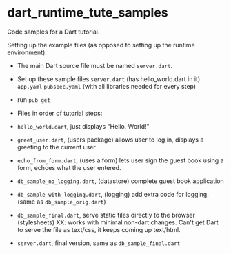 dart_runtime_tute_samples
=========================

Code samples for a Dart tutorial.

Setting up the example files (as opposed to setting up the runtime environment).

* The main Dart source file must be named `server.dart`.

* Set up these sample files
    `server.dart` (has hello_world.dart in it)
    `app.yaml`
    `pubspec.yaml` (with all libraries needed for every step)

* run `pub get`

* Files in order of tutorial steps:

* `hello_world.dart`, just displays "Hello, World!"

* `greet_user.dart`, (users package) allows user to log in, displays a greeting to the current user

* `echo_from_form.dart`, (uses a form) lets user sign the guest book using a form, echoes what the user entered.

* `db_sample_no_logging.dart`, (datastore) complete guest book application

* `db_sample_with_logging.dart`, (logging) add extra code for logging. (same as `db_sample_orig.dart`)

* `db_sample_final.dart`, serve static files directly to the browser (stylesheets) XX: works with minimal non-dart changes. Can't get Dart to serve the file as text/css, it keeps coming up text/html.

* `server.dart`, final version, same as `db_sample_final.dart`
